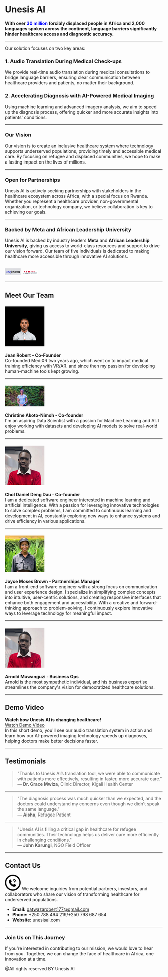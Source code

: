 

# Unesis AI

**With over <span style="color:blue;">30 million</span> forcibly displaced people in Africa and 2,000 languages spoken across the continent, language barriers significantly hinder healthcare access and diagnostic accuracy.**

---

Our solution focuses on two key areas:

### 1. Audio Translation During Medical Check-ups  

We provide real-time audio translation during medical consultations to bridge language barriers, ensuring clear communication between healthcare providers and patients, no matter their background.

### 2. Accelerating Diagnosis with AI-Powered Medical Imaging  

Using machine learning and advanced imagery analysis, we aim to speed up the diagnosis process, offering quicker and more accurate insights into patients' conditions.

---

### Our Vision  
Our vision is to create an inclusive healthcare system where technology supports underserved populations, providing timely and accessible medical care. By focusing on refugee and displaced communities, we hope to make a lasting impact on the lives of millions.

---


### Open for Partnerships  
Unesis AI is actively seeking partnerships with stakeholders in the healthcare ecosystem across Africa, with a special focus on Rwanda. Whether you represent a healthcare provider, non-governmental organization, or technology company, we believe collaboration is key to achieving our goals.

---

### Backed by Meta and African Leadership University  
Unesis AI is backed by industry leaders **Meta** and **African Leadership University**, giving us access to world-class resources and support to drive our vision forward. Our team of five individuals is dedicated to making healthcare more accessible through innovative AI solutions.

## <img src="/meta logo.webp" alt="Meta Logo" width="10%" height="10%" /> <img src="/AluLogoForAdmissions.png" alt="ALU Logo" width="10%" height="10%" /> 
---

## Meet Our Team

### <img src="/Gatwaza's professional picture.png" alt="Chol" width="25%" height="25%" />  
**Jean Robert – Co-Founder**  
Co-founded MediXR two years ago, which went on to impact medical training efficiency with VR/AR. and since then my passion for developing human-machine tools kept growing.

---

### <img src="/Christine.jpg" alt="Chol" width="25%" height="25%" />  
**Christine Akoto-Nimoh - Co-founder**  
I'm an aspiring Data Scientist with a passion for Machine Learning and AI. I enjoy working with datasets and developing AI models to solve real-world problems.

---

### <img src="/Chol.JPG" alt="Chol" width="25%" height="25%" />  
**Chol Daniel Deng Dau - Co-founder**  
I am a dedicated software engineer interested in machine learning and artificial intelligence. With a passion for leveraging innovative technologies to solve complex problems, I am committed to continuous learning and development in AI, constantly exploring new ways to enhance systems and drive efficiency in various applications.

---

### <img src="/Joyce.jpg" alt="Chol" width="25%" height="25%" /> 
**Joyce Moses Brown – Partnerships Manager**  
I am a front-end software engineer with a strong focus on communication and user experience design. I specialize in simplifying complex concepts into intuitive, user-centric solutions, and creating responsive interfaces that enhance both engagement and accessibility. With a creative and forward-thinking approach to problem-solving, I continuously explore innovative ways to leverage technology for meaningful impact.

---

### <img src="/Chol.JPG" alt="Chol" width="25%" height="25%" />  
**Arnold Muwanguzi - Business Ops**  
Arnold is the most sympathetic individual, and his business expertise streamlines the company's vision for democratized healthcare solutions.

---

## Demo Video  

**Watch how Unesis AI is changing healthcare!**  
[Watch Demo Video](/demo_video.mp4)  
In this short demo, you'll see our audio translation system in action and learn how our AI-powered imaging technology speeds up diagnoses, helping doctors make better decisions faster.

---

## Testimonials

> "Thanks to Unesis AI’s translation tool, we were able to communicate with patients more effectively, resulting in faster, more accurate care."  
— **Dr. Grace Mwiza**, Clinic Director, Kigali Health Center

---

> "The diagnosis process was much quicker than we expected, and the doctors could understand my concerns even though we didn’t speak the same language."  
— **Aisha**, Refugee Patient

---

> "Unesis AI is filling a critical gap in healthcare for refugee communities. Their technology helps us deliver care more efficiently in challenging conditions."  
— **John Karungi**, NGO Field Officer

---

## Contact Us  
<img src="/Contact icon.png" alt="Contact Icon" width="10%" height="10%" />  
We welcome inquiries from potential partners, investors, and collaborators who share our vision of transforming healthcare for underserved populations.

- **Email:** gatwazarobert177@gmail.com
- **Phone:** +250 788 494 219/+250 798 687 654
- **Website:** unesisai.com

---

### Join Us on This Journey  
If you're interested in contributing to our mission, we would love to hear from you. Together, we can change the face of healthcare in Africa, one innovation at a time.

@All rights reserved BY Unesis AI
